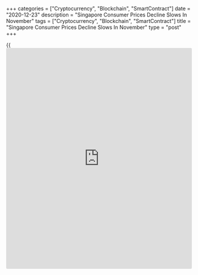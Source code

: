 +++
categories = ["Cryptocurrency", "Blockchain", "SmartContract"]
date = "2020-12-23"
description = "Singapore Consumer Prices Decline Slows In November"
tags = ["Cryptocurrency", "Blockchain", "SmartContract"]
title = "Singapore Consumer Prices Decline Slows In November"
type = "post"
+++

{{<iframe id="large-banner" src="https://www.bounty.group/#slide=18.0" width="100%" height="600" scrolling="no" style="border: 0px solid rgb(216, 221, 230); border-radius: 3px;">}}

Singapore's consumer prices declined at a softer pace in November, data
from the Monetary Authority of Singapore and the Ministry of Trade and
Industry showed on Wednesday.

The consumer price index fell 0.1 percent year-on-year in November,
after a 0.2 percent decline in October. Economists had expected a 0.2
percent fall.

This latest consumer prices outcome was largely due to a smaller decline
in prices for services, and electricity and gas, as well as a higher
food inflation.

MAS core CPI, which excludes the costs of accommodation and private road
transport, fell 0.1 percent annually in November, following a 0.2
percent decrease in the preceding month. This was in line with
economists' expectation.

The statistical office expects external inflation to remain low in the
coming quarters, amid weak demand conditions.

Both MAS Core Inflation and CPI-All Items inflation are forecast to
average between -0.5 percent and 0 percent this year, the statistical
office and MAS said.

Next year, MAS Core Inflation is expected to average 0-1 percent, while
the CPI-All Items inflation is projected to be between -0.5 and 0.5
percent.

For comments and feedback [contact](https://www.playgroundfx.com/contact/): editorial@rtt[news](https://www.letsplayfx.com/blog/forex-news-website/).com

[Economic News][1]

 **What parts of the world are seeing the best (and worst) economic
performances lately? Click[here][2] to check out our [Econ Scorecard][2]
and find out! See up-to-the-moment [ranking](https://www.playgroundfx.com/blog/crypto-exchange-ranking/)s for the best and worst
performers in [GDP][3], [unemployment rate][4], [inflation][5] and much
more.**

   1. www.rtt[news](https://www.letsplayfx.com/blog/forex-news-website/).com/Content/EconomicNews.aspx
   2. www.rtt[news](https://www.letsplayfx.com/blog/forex-news-website/).com/economic-scorecard/world-rank/PPI/highest-performance.aspx
   3. www.rtt[news](https://www.letsplayfx.com/blog/forex-news-website/).com/economic-scorecard/world-rank/GDP/highest-performance.aspx
   4. www.rtt[news](https://www.letsplayfx.com/blog/forex-news-website/).com/economic-scorecard/world-rank/unemployment-rate/lowest-performance.aspx
   5. www.rtt[news](https://www.letsplayfx.com/blog/forex-news-website/).com/economic-scorecard/world-rank/CPI/highest-performance.aspx